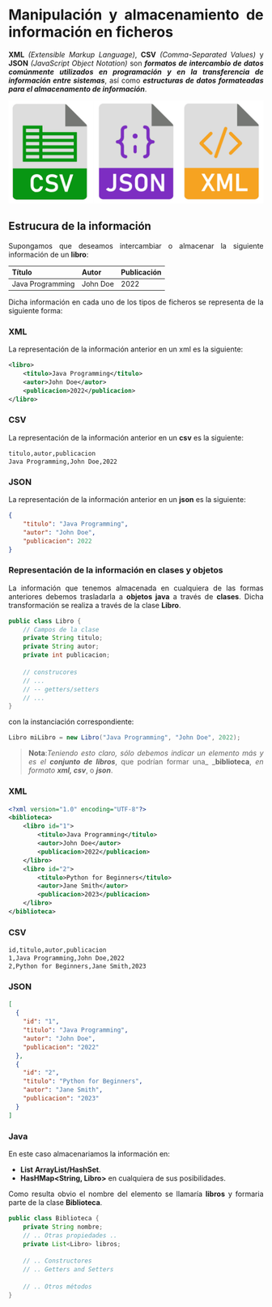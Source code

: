 <div align="justify">

# Manipulación y almacenamiento de información en ficheros

__XML__ _(Extensible Markup Language)_, __CSV__ _(Comma-Separated Values)_ y __JSON__ _(JavaScript Object Notation)_ son ___formatos de intercambio de datos comúnmente utilizados en programación y en la transferencia de información entre sistemas___, así como ___estructuras de datos formateadas para el almacenamento de información___.

<img src="../img/xml-json-csv.png">

## Estrucura de la información

Supongamos que deseamos intercambiar o almacenar la siguiente información de un __libro__:

| Título           | Autor     | Publicación |
| ---------------- | --------- | ----------- |
| Java Programming | John Doe  | 2022        |

Dicha información en cada uno de los tipos de ficheros se representa de la siguiente forma:

### XML

La representación de la información anterior en un xml es la siguiente:

```xml
<libro>
    <titulo>Java Programming</titulo>
    <autor>John Doe</autor>
    <publicacion>2022</publicacion>
</libro>
```

### CSV

La representación de la información anterior en un __csv__ es la siguiente:

```csv
titulo,autor,publicacion
Java Programming,John Doe,2022
```

### JSON

La representación de la información anterior en un __json__ es la siguiente:

```json
{
    "titulo": "Java Programming",
    "autor": "John Doe",
    "publicacion": 2022
}
```

### Representación de la información en clases y objetos

La información que tenemos almacenada en cualquiera de las formas anteriores debemos trasladarla a __objetos java__ a través de __clases__. Dicha transformación se realiza a través de la clase __Libro__.

```java
public class Libro {
    // Campos de la clase
    private String titulo;
    private String autor;
    private int publicacion;

    // construcores
    // ...
    // -- getters/setters
    // ...
}
```

con la instanciación correspondiente:

```java
Libro miLibro = new Libro("Java Programming", "John Doe", 2022);
```

>__Nota__:_Teniendo esto claro, sólo debemos indicar un elemento más y es el_ ___conjunto de libros___, que podrían formar una_ ___biblioteca__, _en formato_ ___xml, csv___, o ___json___.

### XML

```xml
<?xml version="1.0" encoding="UTF-8"?>
<biblioteca>
    <libro id="1">
        <titulo>Java Programming</titulo>
        <autor>John Doe</autor>
        <publicacion>2022</publicacion>
    </libro>
    <libro id="2">
        <titulo>Python for Beginners</titulo>
        <autor>Jane Smith</autor>
        <publicacion>2023</publicacion>
    </libro>
</biblioteca>
```

### CSV

```csv
id,titulo,autor,publicacion
1,Java Programming,John Doe,2022
2,Python for Beginners,Jane Smith,2023
```

### JSON

```json
[
  {
    "id": "1",
    "titulo": "Java Programming",
    "autor": "John Doe",
    "publicacion": "2022"
  },
  {
    "id": "2",
    "titulo": "Python for Beginners",
    "autor": "Jane Smith",
    "publicacion": "2023"
  }
]
```

### Java

En este caso almacenariamos la información en:
- __List<Libro>__ __ArrayList/HashSet__.
- __HasHMap<String, Libro>__ en cualquiera de sus posibilidades.

Como resulta obvio el nombre del elemento se llamaría __libros__ y formaria parte de la clase __Biblioteca__.

```java
public class Biblioteca {
    private String nombre;
    // .. Otras propiedades ..
    private List<Libro> libros;

    // .. Constructores
    // .. Getters and Setters

    // .. Otros métodos
}
```

</div>